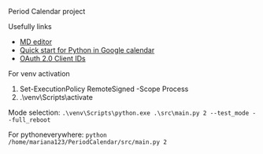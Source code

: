 Period Calendar project

Usefully links
- [MD editor](https://pandao.github.io/editor.md/en.html "MD editor")
- [Quick start for Python in Google calendar](https://developers.google.com/calendar/api/quickstart/python?hl=ru "Quick start")
- [OAuth 2.0 Client IDs](https://console.cloud.google.com/apis/credentials?hl=ru&project=period-calendar-377513)

For venv activation
1) Set-ExecutionPolicy RemoteSigned -Scope Process
2) .\venv\Scripts\activate

Mode selection: `.\venv\Scripts\python.exe .\src\main.py 2 --test_mode --full_reboot`

For pythoneverywhere: `python /home/mariana123/PeriodCalendar/src/main.py 2`

